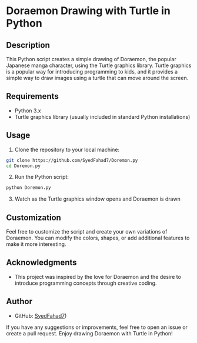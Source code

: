 # Doraemon Drawing with Turtle in Python

## Description

This Python script creates a simple drawing of Doraemon, the popular Japanese manga character, using the Turtle graphics library. Turtle graphics is a popular way for introducing programming to kids, and it provides a simple way to draw images using a turtle that can move around the screen.

## Requirements

- Python 3.x
- Turtle graphics library (usually included in standard Python installations)

## Usage

1. Clone the repository to your local machine:

```bash
git clone https://github.com/SyedFahad7/Doremon.py
cd Doremon.py
```

2. Run the Python script:

```bash
python Doremon.py
```

3. Watch as the Turtle graphics window opens and Doraemon is drawn

## Customization

Feel free to customize the script and create your own variations of Doraemon. You can modify the colors, shapes, or add additional features to make it more interesting.

## Acknowledgments

- This project was inspired by the love for Doraemon and the desire to introduce programming concepts through creative coding.

## Author
- GitHub: [SyedFahad7](https://github.com/SyedFahad7))

If you have any suggestions or improvements, feel free to open an issue or create a pull request. Enjoy drawing Doraemon with Turtle in Python!
